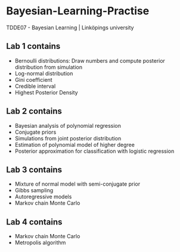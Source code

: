 # Bayesian-Learning-Practise
TDDE07 - Bayesian Learning | Linköpings university

## Lab 1 contains
* Bernoulli distributions: Draw numbers and compute posterior distribution from simulation
* Log-normal distribution
* Gini coefficient
* Credible interval
* Highest Posterior Density

## Lab 2 contains
* Bayesian analysis of polynomial regression
* Conjugate priors
* Simulations from joint posterior distribution
* Estimation of polynomial model of higher degree
* Posterior approximation for classification with logistic regression

## Lab 3 contains
* Mixture of normal model with semi-conjugate prior
* Gibbs sampling
* Autoregressive models
* Markov chain Monte Carlo

## Lab 4 contains
* Markov chain Monte Carlo
* Metropolis algorithm
